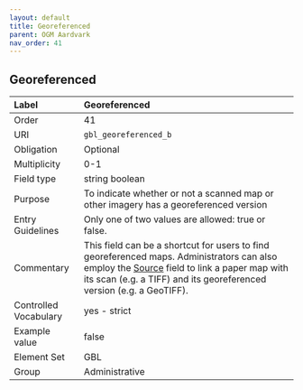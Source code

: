 ```yaml
---
layout: default
title: Georeferenced
parent: OGM Aardvark
nav_order: 41
---
```


## Georeferenced

| Label                 | Georeferenced                                                                                                                                                                                                          |
|:----------------------|:-----------------------------------------------------------------------------------------------------------------------------------------------------------------------------------------------------------------------|
| Order           | 41                                                                                                                                                                                                                     |
| URI                   | `gbl_georeferenced_b`                                                                                                                                                                                                  |
| Obligation            | Optional                                                                                                                                                                                                               |
| Multiplicity          | 0-1                                                                                                                                                                                                                    |
| Field type            | string boolean                                                                                                                                                                                                         |
| Purpose               | To indicate whether or not a scanned map or other imagery has a georeferenced version                                                                                                                                  |
| Entry Guidelines      | Only one of two values are allowed: true or false.                                                                                                                                                                     |
| Commentary            | This field can be a shortcut for users to find georeferenced maps. Administrators can also employ the [Source](https://opengeometadata.github.io/docs/aardvarkSchema/source) field to link a paper map with its scan (e.g. a TIFF) and its georeferenced version (e.g. a GeoTIFF). |
| Controlled Vocabulary | yes - strict                                                                                                                                                                                                           |
| Example value         | false                                                                                                                                                                                                                  |
| Element Set           | GBL                                                                                                                                                                                                                    |
| Group                 | Administrative                                                                                                                                                                                                         |
